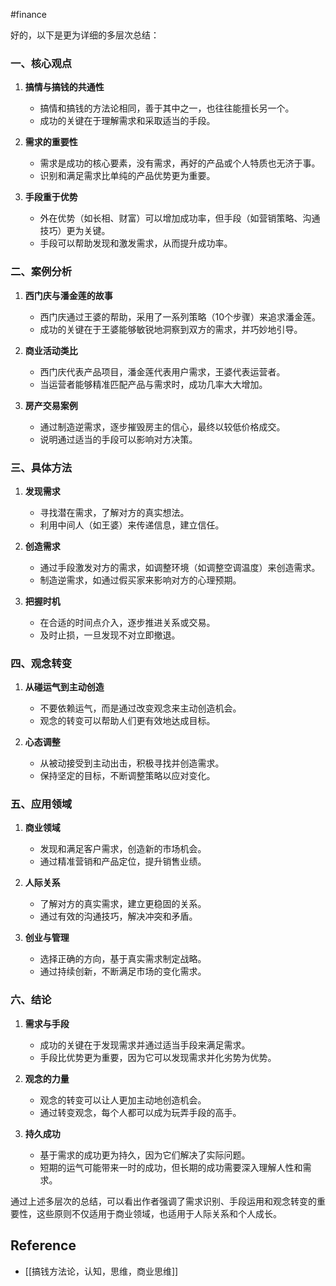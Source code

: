 
#finance 


好的，以下是更为详细的多层次总结：

### 一、核心观点

1. **搞情与搞钱的共通性**
   - 搞情和搞钱的方法论相同，善于其中之一，也往往能擅长另一个。
   - 成功的关键在于理解需求和采取适当的手段。

2. **需求的重要性**
   - 需求是成功的核心要素，没有需求，再好的产品或个人特质也无济于事。
   - 识别和满足需求比单纯的产品优势更为重要。

3. **手段重于优势**
   - 外在优势（如长相、财富）可以增加成功率，但手段（如营销策略、沟通技巧）更为关键。
   - 手段可以帮助发现和激发需求，从而提升成功率。

### 二、案例分析

1. **西门庆与潘金莲的故事**
   - 西门庆通过王婆的帮助，采用了一系列策略（10个步骤）来追求潘金莲。
   - 成功的关键在于王婆能够敏锐地洞察到双方的需求，并巧妙地引导。

2. **商业活动类比**
   - 西门庆代表产品项目，潘金莲代表用户需求，王婆代表运营者。
   - 当运营者能够精准匹配产品与需求时，成功几率大大增加。

3. **房产交易案例**
   - 通过制造逆需求，逐步摧毁房主的信心，最终以较低价格成交。
   - 说明通过适当的手段可以影响对方决策。

### 三、具体方法

1. **发现需求**
   - 寻找潜在需求，了解对方的真实想法。
   - 利用中间人（如王婆）来传递信息，建立信任。

2. **创造需求**
   - 通过手段激发对方的需求，如调整环境（如调整空调温度）来创造需求。
   - 制造逆需求，如通过假买家来影响对方的心理预期。

3. **把握时机**
   - 在合适的时间点介入，逐步推进关系或交易。
   - 及时止损，一旦发现不对立即撤退。

### 四、观念转变

1. **从碰运气到主动创造**
   - 不要依赖运气，而是通过改变观念来主动创造机会。
   - 观念的转变可以帮助人们更有效地达成目标。

2. **心态调整**
   - 从被动接受到主动出击，积极寻找并创造需求。
   - 保持坚定的目标，不断调整策略以应对变化。

### 五、应用领域

1. **商业领域**
   - 发现和满足客户需求，创造新的市场机会。
   - 通过精准营销和产品定位，提升销售业绩。

2. **人际关系**
   - 了解对方的真实需求，建立更稳固的关系。
   - 通过有效的沟通技巧，解决冲突和矛盾。

3. **创业与管理**
   - 选择正确的方向，基于真实需求制定战略。
   - 通过持续创新，不断满足市场的变化需求。

### 六、结论

1. **需求与手段**
   - 成功的关键在于发现需求并通过适当手段来满足需求。
   - 手段比优势更为重要，因为它可以发现需求并化劣势为优势。

2. **观念的力量**
   - 观念的转变可以让人更加主动地创造机会。
   - 通过转变观念，每个人都可以成为玩弄手段的高手。

3. **持久成功**
   - 基于需求的成功更为持久，因为它们解决了实际问题。
   - 短期的运气可能带来一时的成功，但长期的成功需要深入理解人性和需求。

通过上述多层次的总结，可以看出作者强调了需求识别、手段运用和观念转变的重要性，这些原则不仅适用于商业领域，也适用于人际关系和个人成长。

## Reference
-  [[搞钱方法论，认知，思维，商业思维]]